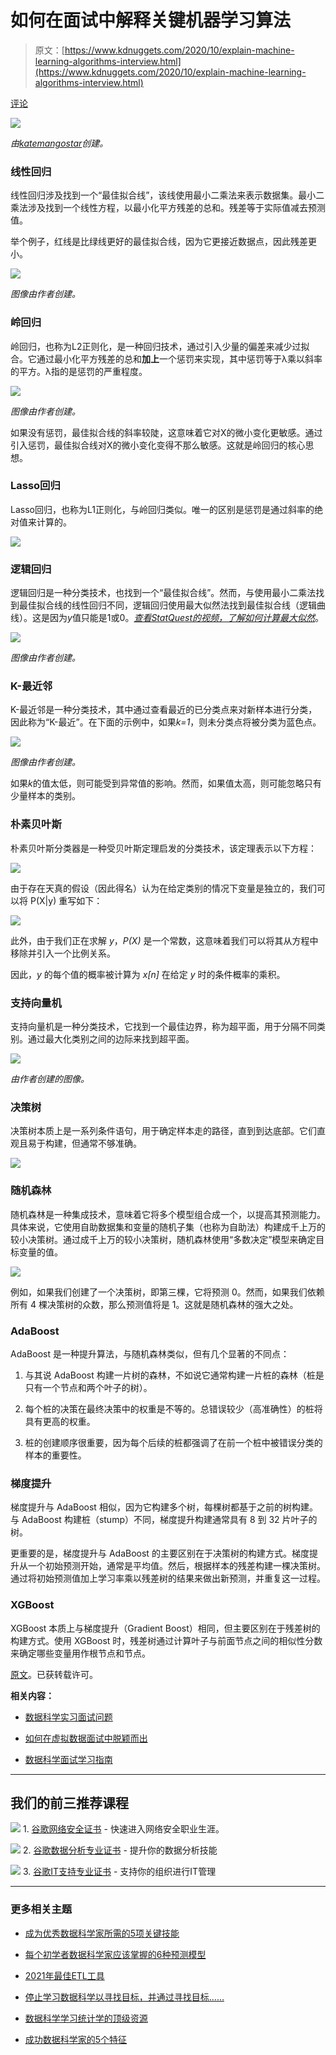 # 如何在面试中解释关键机器学习算法

> 原文：[https://www.kdnuggets.com/2020/10/explain-machine-learning-algorithms-interview.html](https://www.kdnuggets.com/2020/10/explain-machine-learning-algorithms-interview.html)

[评论](#comments)

![](../Images/2b598b47e42ef191873d50e7c2b2d268.png)

*由[katemangostar](https://www.freepik.com)创建。*

### 线性回归

线性回归涉及找到一个“最佳拟合线”，该线使用最小二乘法来表示数据集。最小二乘法涉及找到一个线性方程，以最小化平方残差的总和。残差等于实际值减去预测值。

举个例子，红线是比绿线更好的最佳拟合线，因为它更接近数据点，因此残差更小。

![](../Images/31722631590d909854bc4f2cbf6a9192.png)

*图像由作者创建。*

### 岭回归

岭回归，也称为L2正则化，是一种回归技术，通过引入少量的偏差来减少过拟合。它通过最小化平方残差的总和**加上**一个惩罚来实现，其中惩罚等于λ乘以斜率的平方。λ指的是惩罚的严重程度。

![](../Images/4e2ecf37713d2b405124b71e07babdbe.png)

*图像由作者创建。*

如果没有惩罚，最佳拟合线的斜率较陡，这意味着它对X的微小变化更敏感。通过引入惩罚，最佳拟合线对X的微小变化变得不那么敏感。这就是岭回归的核心思想。

### Lasso回归

Lasso回归，也称为L1正则化，与岭回归类似。唯一的区别是惩罚是通过斜率的绝对值来计算的。

![](../Images/45c9f92fb938f06886b655ff2f640b13.png)

### 逻辑回归

逻辑回归是一种分类技术，也找到一个“最佳拟合线”。然而，与使用最小二乘法找到最佳拟合线的线性回归不同，逻辑回归使用最大似然法找到最佳拟合线（逻辑曲线）。这是因为*y*值只能是1或0。[*查看StatQuest的视频，了解如何计算最大似然*](https://www.youtube.com/watch?v=BfKanl1aSG0)。

![](../Images/03c8e9e7ecd9bc5782ddb7cce468f5c1.png)

*图像由作者创建。*

### K-最近邻

K-最近邻是一种分类技术，其中通过查看最近的已分类点来对新样本进行分类，因此称为“K-最近”。在下面的示例中，如果*k=1*，则未分类点将被分类为蓝色点。

![](../Images/f644d68310095ee4c2d6322640b9fcc1.png)

*图像由作者创建。*

如果*k*的值太低，则可能受到异常值的影响。然而，如果值太高，则可能忽略只有少量样本的类别。

### 朴素贝叶斯

朴素贝叶斯分类器是一种受贝叶斯定理启发的分类技术，该定理表示以下方程：

![](../Images/21511ecbefdcb8581fcaa0a9ccb85cc8.png)

由于存在天真的假设（因此得名）认为在给定类别的情况下变量是独立的，我们可以将 P(X|y) 重写如下：

![](../Images/8bc23603cfe8d5f4e118dacdde0a6945.png)

此外，由于我们正在求解 *y*，*P(X)* 是一个常数，这意味着我们可以将其从方程中移除并引入一个比例关系。

因此，*y* 的每个值的概率被计算为 *x[n]* 在给定 *y* 时的条件概率的乘积。

### 支持向量机

支持向量机是一种分类技术，它找到一个最佳边界，称为超平面，用于分隔不同类别。通过最大化类别之间的边际来找到超平面。

![](../Images/4106158905570c86fbbd9b369ff85aa3.png)

*由作者创建的图像。*

### 决策树

决策树本质上是一系列条件语句，用于确定样本走的路径，直到到达底部。它们直观且易于构建，但通常不够准确。

![](../Images/faf27433664fcaed598a28d3212809ea.png)

### 随机森林

随机森林是一种集成技术，意味着它将多个模型组合成一个，以提高其预测能力。具体来说，它使用自助数据集和变量的随机子集（也称为自助法）构建成千上万的较小决策树。通过成千上万的较小决策树，随机森林使用“多数决定”模型来确定目标变量的值。

![](../Images/d70f24d4607fd5c44bb550e380f62865.png)

例如，如果我们创建了一个决策树，即第三棵，它将预测 0。然而，如果我们依赖所有 4 棵决策树的众数，那么预测值将是 1。这就是随机森林的强大之处。

### AdaBoost

AdaBoost 是一种提升算法，与随机森林类似，但有几个显著的不同点：

1.  与其说 AdaBoost 构建一片树的森林，不如说它通常构建一片桩的森林（桩是只有一个节点和两个叶子的树）。

1.  每个桩的决策在最终决策中的权重是不等的。总错误较少（高准确性）的桩将具有更高的权重。

1.  桩的创建顺序很重要，因为每个后续的桩都强调了在前一个桩中被错误分类的样本的重要性。

### 梯度提升

梯度提升与 AdaBoost 相似，因为它构建多个树，每棵树都基于之前的树构建。与 AdaBoost 构建桩（stump）不同，梯度提升构建通常具有 8 到 32 片叶子的树。

更重要的是，梯度提升与 AdaBoost 的主要区别在于决策树的构建方式。梯度提升从一个初始预测开始，通常是平均值。然后，根据样本的残差构建一棵决策树。通过将初始预测值加上学习率乘以残差树的结果来做出新预测，并重复这一过程。

### XGBoost

XGBoost 本质上与梯度提升（Gradient Boost）相同，但主要区别在于残差树的构建方式。使用 XGBoost 时，残差树通过计算叶子与前面节点之间的相似性分数来确定哪些变量用作根节点和节点。

[原文](https://towardsdatascience.com/how-to-explain-each-machine-learning-model-at-an-interview-499d82f91470)。已获转载许可。

**相关内容：**

+   [数据科学实习面试问题](https://www.kdnuggets.com/2020/08/data-science-internship-interview-questions.html)

+   [如何在虚拟数据面试中脱颖而出](https://www.kdnuggets.com/2020/05/pragmatic-rock-virtual-data-interview.html)

+   [数据科学面试学习指南](https://www.kdnuggets.com/2020/01/data-science-interview-study-guide.html)

* * *

## 我们的前三推荐课程

![](../Images/0244c01ba9267c002ef39d4907e0b8fb.png) 1\. [谷歌网络安全证书](https://www.kdnuggets.com/google-cybersecurity) - 快速进入网络安全职业生涯。

![](../Images/e225c49c3c91745821c8c0368bf04711.png) 2\. [谷歌数据分析专业证书](https://www.kdnuggets.com/google-data-analytics) - 提升你的数据分析技能

![](../Images/0244c01ba9267c002ef39d4907e0b8fb.png) 3\. [谷歌IT支持专业证书](https://www.kdnuggets.com/google-itsupport) - 支持你的组织进行IT管理

* * *

### 更多相关主题

+   [成为优秀数据科学家所需的5项关键技能](https://www.kdnuggets.com/2021/12/5-key-skills-needed-become-great-data-scientist.html)

+   [每个初学者数据科学家应该掌握的6种预测模型](https://www.kdnuggets.com/2021/12/6-predictive-models-every-beginner-data-scientist-master.html)

+   [2021年最佳ETL工具](https://www.kdnuggets.com/2021/12/mozart-best-etl-tools-2021.html)

+   [停止学习数据科学以寻找目标，并通过寻找目标……](https://www.kdnuggets.com/2021/12/stop-learning-data-science-find-purpose.html)

+   [数据科学学习统计学的顶级资源](https://www.kdnuggets.com/2021/12/springboard-top-resources-learn-data-science-statistics.html)

+   [成功数据科学家的5个特征](https://www.kdnuggets.com/2021/12/5-characteristics-successful-data-scientist.html)
